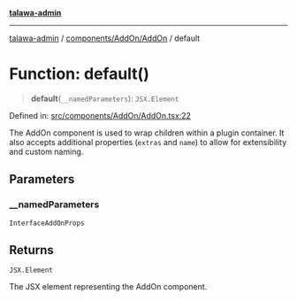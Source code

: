 [**talawa-admin**](../../../../README.md)

***

[talawa-admin](../../../../README.md) / [components/AddOn/AddOn](../README.md) / default

# Function: default()

> **default**(`__namedParameters`): `JSX.Element`

Defined in: [src/components/AddOn/AddOn.tsx:22](https://github.com/gautam-divyanshu/talawa-admin/blob/9fef64ff9fb30eb3195cc9100606d8b7a89bca79/src/components/AddOn/AddOn.tsx#L22)

The AddOn component is used to wrap children within a plugin container.
It also accepts additional properties (`extras` and `name`) to allow for
extensibility and custom naming.

## Parameters

### \_\_namedParameters

`InterfaceAddOnProps`

## Returns

`JSX.Element`

The JSX element representing the AddOn component.
